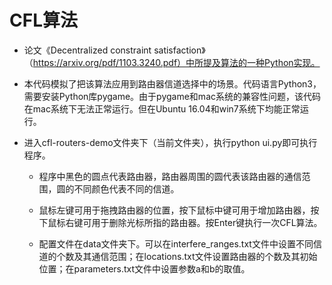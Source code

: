 # CFL算法

+ 论文《Decentralized constraint satisfaction》（https://arxiv.org/pdf/1103.3240.pdf）中所提及算法的一种Python实现。

+ 本代码模拟了把该算法应用到路由器信道选择中的场景。代码语言Python3，需要安装Python库pygame。由于pygame和mac系统的兼容性问题，该代码在mac系统下无法正常运行。但在Ubuntu 16.04和win7系统下均能正常运行。

+ 进入cfl-routers-demo文件夹下（当前文件夹），执行python ui.py即可执行程序。

  + 程序中黑色的圆点代表路由器，路由器周围的圆代表该路由器的通信范围，圆的不同颜色代表不同的信道。

  + 鼠标左键可用于拖拽路由器的位置，按下鼠标中键可用于增加路由器，按下鼠标右键可用于删除光标所指的路由器。按Enter键执行一次CFL算法。

  + 配置文件在data文件夹下。可以在interfere_ranges.txt文件中设置不同信道的个数及其通信范围；在locations.txt文件设置路由器的个数及其初始位置；在parameters.txt文件中设置参数a和b的取值。
